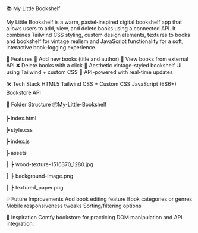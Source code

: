 📚 My Little Bookshelf

My Little Bookshelf is a warm, pastel-inspired digital bookshelf app that allows users to add, view, and delete books using a connected API. It combines Tailwind CSS styling, custom design elements, textures to books and bookshelf for vintage realism and JavaScript functionality for a soft, interactive book-logging experience.

🚀 Features
📖 Add new books (title and author)
🔄 View books from external API
❌ Delete books with a click
🎨 Aesthetic vintage-styled bookshelf UI using Tailwind + custom CSS
💾 API-powered with real-time updates


🛠 Tech Stack
HTML5
Tailwind CSS + Custom CSS
JavaScript (ES6+)
Bookstore API


📁 Folder Structure
📦My-Little-Bookshelf

 ┣ index.html

 ┣ style.css

 ┣ index.js

 ┣ assets

 ┃ ┣ wood-texture-1516370_1280.jpg

 ┃ ┣ background-image.png

 ┃ ┣ textured_paper.png



💡 Future Improvements
Add book editing feature
Book categories or genres
Mobile responsiveness tweaks
Sorting/filtering options


🧠 Inspiration
Comfy bookstore for practicing DOM manipulation and API integration.








